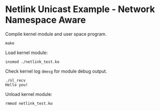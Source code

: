 # Netlink Unicast Example - Network Namespace Aware

Compile kernel module and user space program.

```
make
```

Load kernel module:

```
insmod ./netlink_test.ko
```

Check kernel log `dmesg` for module debug output.

```
./nl_recv
Hello you!
```

Unload kernel module:
```
rmmod netlink_test.ko
```

